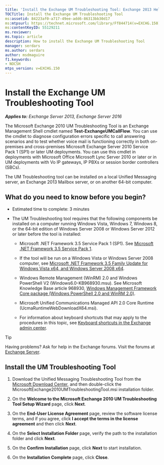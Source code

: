 ```yaml
---
title: 'Install the Exchange UM Troubleshooting Tool: Exchange 2013 Help'
TOCTitle: Install the Exchange UM Troubleshooting Tool
ms:assetid: 84223af0-a717-49ee-add6-86313bb30d17
ms:mtpsurl: https://technet.microsoft.com/library/Ff844714(v=EXCHG.150)
ms:contentKeyID: 55129211
ms.reviewer:
ms.topic: article
description: How to install the Exchange UM Troubleshooting Tool
manager: serdars
ms.author: serdars
author: msdmaguire
f1.keywords:
- NOCSH
mtps_version: v=EXCHG.150
---
```


# Install the Exchange UM Troubleshooting Tool

_**Applies to:** Exchange Server 2013, Exchange Server 2016_

The Microsoft Exchange 2010 UM Troubleshooting Tool is an Exchange Management Shell cmdlet named **Test-ExchangeUMCallFlow**. You can use the cmdlet to diagnose configuration errors specific to call answering scenarios and to test whether voice mail is functioning correctly in both on-premises and cross-premises Microsoft Exchange Server 2010 Service Pack 1 (SP1) or later UM deployments. You can use this cmdlet in deployments with Microsoft Office Microsoft Lync Server 2010 or later or in UM deployments with Vo IP gateways, IP PBXs or session border controllers (SBCs).

The UM Troubleshooting tool can be installed on a local Unified Messaging server, an Exchange 2013 Mailbox server, or on another 64-bit computer.

## What do you need to know before you begin?

- Estimated time to complete: 3 minutes

- The UM Troubleshooting tool requires that the following components be installed on a computer running Windows Vista, Windows 7, Windows 8, or the 64-bit edition of Windows Server 2008 or Windows Server 2012 or later before the tool is installed:

  - Microsoft .NET Framework 3.5 Service Pack 1 (SP1). See [Microsoft .NET Framework 3.5 Service Pack 1](https://www.microsoft.com/download/details.aspx?id=22).

  - If the tool will be run on a Windows Vista or Windows Server 2008 computer, see [Microsoft .NET Framework 3.5 Family Update for Windows Vista x64, and Windows Server 2008 x64](https://www.microsoft.com/download/details.aspx?id=1055).

  - Windows Remote Management (WinRM) 2.0 and Windows PowerShell V2 (Windows6.0-KB968930.msu). See Microsoft Knowledge Base article 968930, [Windows Management Framework Core package (Windows PowerShell 2.0 and WinRM 2.0)](https://support.microsoft.com/help/968930).

  - Microsoft Unified Communications Managed API 2.0 Core Runtime (UcmaRuntimeWebDownloadX64.msi).

  - For information about keyboard shortcuts that may apply to the procedures in this topic, see [Keyboard shortcuts in the Exchange admin center](keyboard-shortcuts-in-the-exchange-admin-center-2013-help.md).

> [!TIP]
> Having problems? Ask for help in the Exchange forums. Visit the forums at [Exchange Server](https://social.technet.microsoft.com/forums/office/home?category=exchangeserver).

## Install the UM Troubleshooting Tool

1. Download the Unified Messaging Troubleshooting Tool from the [Microsoft Download Center](https://www.microsoft.com/download/details.aspx?id=20839), and then double-click the MicrosoftExchange2010UMTroubleshootingTool.msi installation folder.

2. On the **Welcome to the Microsoft Exchange 2010 UM Troubleshooting Tool Setup Wizard** page, click **Next**.

3. On the **End-User License Agreement** page, review the software license terms, and if you agree, click **I accept the terms in the license agreement** and then click **Next**.

4. On the **Select Installation Folder** page, verify the path to the installation folder and click **Next**.

5. On the **Confirm Installation** page, click **Next** to start installation.

6. On the **Installation Complete** page, click **Close**.
